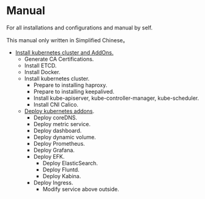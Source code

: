 # Manual

For all installations and configurations and manual by self.

This manual only written in Simplified Chinese。

- [Install kubernetes cluster and AddOns.](k8s/installation/README.md)
  - Generate CA Certifications.
  - Install ETCD.
  - Install Docker.
  - Install kubernetes cluster.
    - Prepare to installing haproxy.
    - Prepare to installing keepalived.
    - Install kube-apiserver, kube-controller-manager, kube-scheduler.
    - Install CNI Calico.
  - [Deploy kubernetes addons](k8s/addons/README.md).
    - Deploy coreDNS.
    - Deploy metric service.
    - Deploy dashboard.
    - Deploy dynamic volume.
    - Deploy Prometheus.
    - Deploy Grafana.
    - Deploy EFK.
      - Deploy ElasticSearch.
      - Deploy Fluntd.
      - Deploy Kabina.
    - Deploy Ingress.
      - Modify service above outside.

